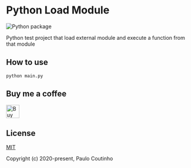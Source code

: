 # Python Load Module

![Python package](https://github.com/prsolucoes/python-load-module/workflows/Python%20package/badge.svg)

Python test project that load external module and execute a function from that module

## How to use 

```
python main.py
```

## Buy me a coffee

<a href='https://ko-fi.com/paulocoutinho' target='_blank'><img height='36' style='border:0px;height:36px;' src='https://az743702.vo.msecnd.net/cdn/kofi1.png?v=2' border='0' alt='Buy Me a Coffee at ko-fi.com' /></a>

## License

[MIT](http://opensource.org/licenses/MIT)

Copyright (c) 2020-present, Paulo Coutinho
